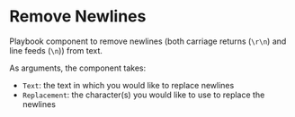 # Remove Newlines

Playbook component to remove newlines (both carriage returns (`\r\n`) and line feeds (`\n`)) from text.

As arguments, the component takes:

- `Text`: the text in which you would like to replace newlines
- `Replacement`: the character(s) you would like to use to replace the newlines
